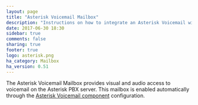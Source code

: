 ```yaml
---
layout: page
title: "Asterisk Voicemail Mailbox"
description: "Instructions on how to integrate an Asterisk Voicemail within Home Assistant."
date: 2017-06-30 18:30
sidebar: true
comments: false
sharing: true
footer: true
logo: asterisk.png
ha_category: Mailbox
ha_version: 0.51
---
```


The Asterisk Voicemail Mailbox provides visual and audio access to voicemail on the Asterisk PBX server. This mailbox is enabled automatically through the [Asterisk Voicemail component](/components/asterisk_mbox/) configuration.

